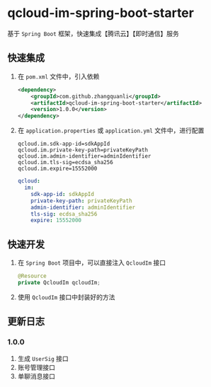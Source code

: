 # qcloud-im-spring-boot-starter
基于 `Spring Boot` 框架，快速集成【腾讯云】【即时通信】服务

## 快速集成
1. 在 `pom.xml` 文件中，引入依赖
    ```xml
    <dependency>
        <groupId>com.github.zhangquanli</groupId>
        <artifactId>qcloud-im-spring-boot-starter</artifactId>
        <version>1.0.0</version>
    </dependency>
    ```
2. 在 `application.properties` 或 `application.yml` 文件中，进行配置
    ```properties
    qcloud.im.sdk-app-id=sdkAppId
    qcloud.im.private-key-path=privateKeyPath
    qcloud.im.admin-identifier=adminIdentifier
    qcloud.im.tls-sig=ecdsa_sha256
    qcloud.im.expire=15552000
    ```
    ```yaml
    qcloud:
      im:
        sdk-app-id: sdkAppId
        private-key-path: privateKeyPath
        admin-identifier: adminIdentifier
        tls-sig: ecdsa_sha256
        expire: 15552000
    ```

## 快速开发
1. 在 `Spring Boot` 项目中，可以直接注入 `QcloudIm` 接口
    ```java
    @Resource
    private QcloudIm qcloudIm;
    ```
2. 使用 `QcloudIm` 接口中封装好的方法

## 更新日志
### 1.0.0
1. 生成 `UserSig` 接口
2. 账号管理接口
3. 单聊消息接口
